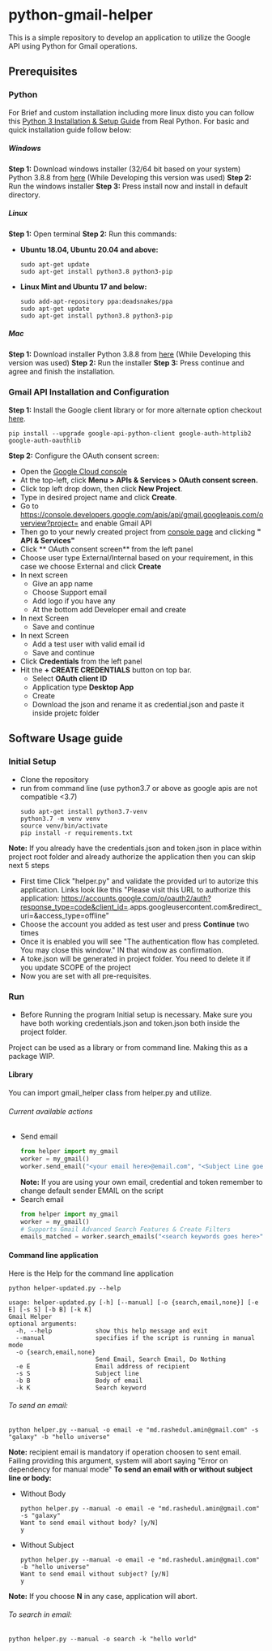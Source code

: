 # python-gmail-helper
This is a simple repository to develop an application to utilize the Google API using Python for Gmail operations.

## Prerequisites
### Python
For Brief and custom installation including more linux disto you can follow this [Python 3 Installation & Setup Guide](https://realpython.com/installing-python/) from Real Python.
For basic and quick installation guide follow below:
##### Windows
**Step 1:** Download windows installer (32/64 bit based on your system) Python 3.8.8 from [here](https://www.python.org/downloads/windows/) (While Developing this version was used)
**Step 2:** Run the windows installer
**Step 3:** Press install now and install in default directory.
##### Linux
**Step 1:** Open terminal
**Step 2:** Run this commands:
- **Ubuntu 18.04, Ubuntu 20.04 and above:** 
    ```console
    sudo apt-get update
    sudo apt-get install python3.8 python3-pip
    ```
- **Linux Mint and Ubuntu 17 and below:**
    ```console
    sudo add-apt-repository ppa:deadsnakes/ppa
    sudo apt-get update
    sudo apt-get install python3.8 python3-pip
    ```
##### Mac
**Step 1:** Download installer Python 3.8.8 from [here](https://www.python.org/downloads/macos/) (While Developing this version was used)
**Step 2:** Run the installer
**Step 3:** Press continue and agree and finish the installation.

### Gmail API Installation and Configuration
**Step 1:** Install the Google client library or for more alternate option checkout [here](https://github.com/googleapis/google-api-python-client#installation).
```console
pip install --upgrade google-api-python-client google-auth-httplib2 google-auth-oauthlib
```
**Step 2:** Configure the OAuth consent screen:
- Open the [Google Cloud console](https://console.cloud.google.com/)
- At the top-left, click **Menu > APIs & Services > OAuth consent screen.**
- Click top left drop down, then click **New Project**.
- Type in desired project name and click **Create**.
- Go to https://console.developers.google.com/apis/api/gmail.googleapis.com/overview?project=<your Project ID here> and enable Gmail API
- Then go to your newly created project from [console page](https://console.cloud.google.com/welcome) and clicking **"<Project name> API & Services"**
- Click ** OAuth consent screen** from the left panel
- Choose user type External/Internal based on your requirement, in this case we choose External and click **Create**
- In next screen
    - Give an app name
    - Choose Support email
    - Add logo if you have any
    - At the bottom add Developer email and create
- In next Screen
    - Save and continue
- In next Screen
    - Add a test user with valid email id
    - Save and continue
- Click **Credentials** from the left panel
- Hit the **+ CREATE CREDENTIALS** button on top bar.
    - Select **OAuth client ID**
    - Application type **Desktop App**
    - Create
    - Download the json and rename it as credential.json and paste it inside projetc folder

## Software Usage guide
### Initial Setup
- Clone the repository
- run from command line (use python3.7 or above as google apis are not compatible <3.7)
    ```console
    sudo apt-get install python3.7-venv
    python3.7 -m venv venv
    source venv/bin/activate
    pip install -r requirements.txt
    ```
**Note:** If you already have the credentials.json and token.json in place within project root folder and already authorize the application then you can skip next 5 steps
- First time Click "helper.py" and validate the provided url to autorize this application. Links look like this "Please visit this URL to authorize this application: https://accounts.google.com/o/oauth2/auth?response_type=code&client_id=<clientId here>.apps.googleusercontent.com&redirect_uri=<redirectUri here>&access_type=offline"
- Choose the account you added as test user and press **Continue** two times
- Once it is enabled you will see "The authentication flow has completed. You may close this window." IN that window as confirmation.
- A toke.json will be generated in project folder. You need to delete it if you update SCOPE of the project
- Now you are set with all pre-requisites.

### Run
- Before Running the program Initial setup is necessary. Make sure you have both working credentials.json and token.json both inside the project folder.

Project can be used as a library or from command line. Making this as a package WIP. 
#### Library
You can import gmail_helper class from helper.py and utilize. 
###### Current available actions
- Send email
    ```python
    from helper import my_gmail
    worker = my_gmail()
    worker.send_email("<your email here>@email.com", "<Subject Line goes here>", "<Subject body goes here>")
    ```
    **Note:** If you are using your own email, credential and token remember to change default sender EMAIL on the script
- Search email
    ```python
    from helper import my_gmail
    worker = my_gmail()
    # Supports Gmail Advanced Search Features & Create Filters
    emails_matched = worker.search_emails("<search keywords goes here>")
    ```
#### Command line application
Here is the Help for the command line application
```console
python helper-updated.py --help
```
```console
usage: helper-updated.py [-h] [--manual] [-o {search,email,none}] [-e E] [-s S] [-b B] [-k K]
Gmail Helper
optional arguments:
  -h, --help            show this help message and exit
  --manual              specifies if the script is running in manual mode
  -o {search,email,none}
                        Send Email, Search Email, Do Nothing
  -e E                  Email address of recipient
  -s S                  Subject line
  -b B                  Body of email
  -k K                  Search keyword
```

###### To send an email:
```console
python helper.py --manual -o email -e "md.rashedul.amin@gmail.com" -s "galaxy" -b "hello universe"
```
**Note:** recipient email is mandatory if operation choosen to sent email. Failing providing this argument, system will abort saying "Error on dependency for manual mode"
**To send an email with or without subject line or body:**
- Without Body
    ```console
    python helper.py --manual -o email -e "md.rashedul.amin@gmail.com" -s "galaxy"
    Want to send email without body? [y/N]
    y
    ```
- Without Subject
    ```console
    python helper.py --manual -o email -e "md.rashedul.amin@gmail.com" -b "hello universe"
    Want to send email without subject? [y/N]
    y
    ```
**Note:** If you choose **N** in any case, application will abort.

###### To search in email:
```console
python helper.py --manual -o search -k "hello world" 
```